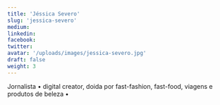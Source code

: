 ```yaml
---
title: 'Jéssica Severo'
slug: 'jessica-severo'
medium:
linkedin:
facebook:
twitter:
avatar: '/uploads/images/jessica-severo.jpg'
draft: false
weight: 3
---
```


Jornalista • digital creator, doida por fast-fashion, fast-food, viagens e produtos de beleza •

